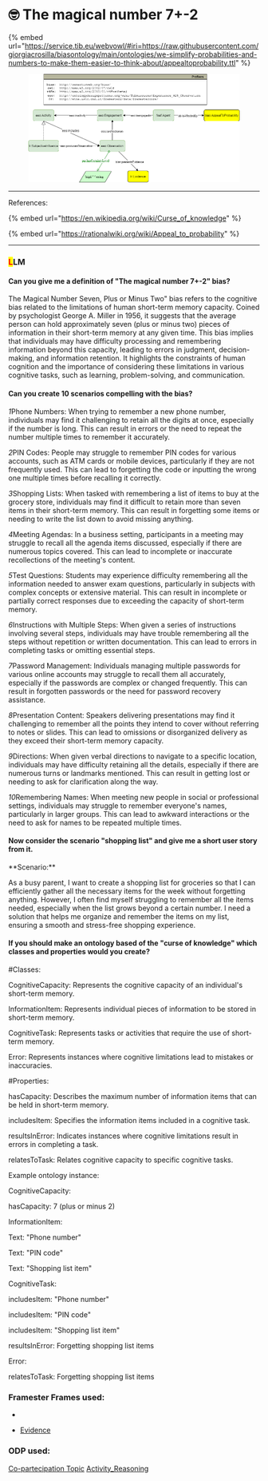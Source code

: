 # 🤓 The magical number 7+-2

{% embed url="https://service.tib.eu/webvowl/#iri=https://raw.githubusercontent.com/giorgiacrosilla/biasontology/main/ontologies/we-simplify-probabilities-and-numbers-to-make-them-easier-to-think-about/appealtoprobability.ttl" %}

<figure><img src="giorgiabias-appealtoprobability2.drawio.png" alt=""><figcaption></figcaption></figure>


***

References:

{% embed url="https://en.wikipedia.org/wiki/Curse_of_knowledge" %}

{% embed url="https://rationalwiki.org/wiki/Appeal_to_probability" %}

***

### <mark style="color:red;">L</mark>LM

#### Can you give me a definition of "The magical number 7+-2" bias?

The Magical Number Seven, Plus or Minus Two" bias refers to the cognitive bias related to the limitations of human short-term memory capacity. Coined by psychologist George A. Miller in 1956, it suggests that the average person can hold approximately seven (plus or minus two) pieces of information in their short-term memory at any given time. This bias implies that individuals may have difficulty processing and remembering information beyond this capacity, leading to errors in judgment, decision-making, and information retention. It highlights the constraints of human cognition and the importance of considering these limitations in various cognitive tasks, such as learning, problem-solving, and communication.

#### Can you create 10 scenarios compelling with the bias?

*1*Phone Numbers: When trying to remember a new phone number, individuals may find it challenging to retain all the digits at once, especially if the number is long. This can result in errors or the need to repeat the number multiple times to remember it accurately. 

*2*PIN Codes: People may struggle to remember PIN codes for various accounts, such as ATM cards or mobile devices, particularly if they are not frequently used. This can lead to forgetting the code or inputting the wrong one multiple times before recalling it correctly. 

*3*Shopping Lists: When tasked with remembering a list of items to buy at the grocery store, individuals may find it difficult to retain more than seven items in their short-term memory. This can result in forgetting some items or needing to write the list down to avoid missing anything. 

*4*Meeting Agendas: In a business setting, participants in a meeting may struggle to recall all the agenda items discussed, especially if there are numerous topics covered. This can lead to incomplete or inaccurate recollections of the meeting's content. 

*5*Test Questions: Students may experience difficulty remembering all the information needed to answer exam questions, particularly in subjects with complex concepts or extensive material. This can result in incomplete or partially correct responses due to exceeding the capacity of short-term memory. 

*6*Instructions with Multiple Steps: When given a series of instructions involving several steps, individuals may have trouble remembering all the steps without repetition or written documentation. This can lead to errors in completing tasks or omitting essential steps. 

*7*Password Management: Individuals managing multiple passwords for various online accounts may struggle to recall them all accurately, especially if the passwords are complex or changed frequently. This can result in forgotten passwords or the need for password recovery assistance. 

*8*Presentation Content: Speakers delivering presentations may find it challenging to remember all the points they intend to cover without referring to notes or slides. This can lead to omissions or disorganized delivery as they exceed their short-term memory capacity. 

*9*Directions: When given verbal directions to navigate to a specific location, individuals may have difficulty retaining all the details, especially if there are numerous turns or landmarks mentioned. This can result in getting lost or needing to ask for clarification along the way. 

*10*Remembering Names: When meeting new people in social or professional settings, individuals may struggle to remember everyone's names, particularly in larger groups. This can lead to awkward interactions or the need to ask for names to be repeated multiple times. 


#### Now consider the scenario "shopping list" and give me a short user story from it.

\*\*Scenario:\*\*

As a busy parent, I want to create a shopping list for groceries so that I can efficiently gather all the necessary items for the week without forgetting anything. However, I often find myself struggling to remember all the items needed, especially when the list grows beyond a certain number. I need a solution that helps me organize and remember the items on my list, ensuring a smooth and stress-free shopping experience. 

#### If you should make an ontology based of the "curse of knowledge" which classes and properties would you create?

#Classes: 

CognitiveCapacity: Represents the cognitive capacity of an individual's short-term memory. 

InformationItem: Represents individual pieces of information to be stored in short-term memory. 

CognitiveTask: Represents tasks or activities that require the use of short-term memory. 

Error: Represents instances where cognitive limitations lead to mistakes or inaccuracies. 

 

#Properties: 

hasCapacity: Describes the maximum number of information items that can be held in short-term memory. 

includesItem: Specifies the information items included in a cognitive task. 

resultsInError: Indicates instances where cognitive limitations result in errors in completing a task. 

relatesToTask: Relates cognitive capacity to specific cognitive tasks. 

 

Example ontology instance: 

CognitiveCapacity: 

hasCapacity: 7 (plus or minus 2) 

InformationItem: 

Text: "Phone number" 

Text: "PIN code" 

Text: "Shopping list item" 

CognitiveTask: 

includesItem: "Phone number" 

includesItem: "PIN code" 

includesItem: "Shopping list item" 

resultsInError: Forgetting shopping list items 

Error: 

relatesToTask: Forgetting shopping list items 
 

### Framester Frames used:

*

<!---->

* [Evidence](https://w3id.org/framester/data/framestercore/SuccessOrFailure)

### ODP used:

[Co-partecipation
Topic](http://ontologydesignpatterns.org/wiki/Submissions:Reaction)
[Activity_Reasoning](http://ontologydesignpatterns.org/wiki/Submissions:An_Ontology_Design_Pattern_for_Activity_Reasoning)

